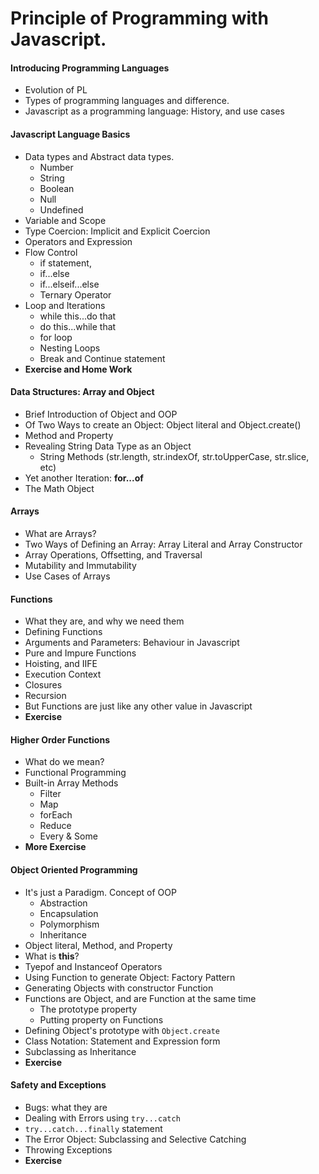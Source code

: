 # Principle of Programming with Javascript. 

#### Introducing Programming Languages
- Evolution of PL
- Types of programming languages and difference.
- Javascript as a programming language: History, and use cases
#### Javascript Language Basics
- Data types and Abstract data types.
    - Number
    - String
    - Boolean
    - Null
    - Undefined
- Variable and Scope
- Type Coercion: Implicit and Explicit Coercion
- Operators and Expression
- Flow Control
    - if statement,
    - if...else
    - if...elseif...else
    - Ternary Operator
- Loop and Iterations
    - while this...do that
    - do this...while that
    - for loop
    - Nesting Loops
    - Break and Continue statement
- **Exercise and Home Work**

#### Data Structures: Array and Object
- Brief Introduction of Object and OOP
- Of Two Ways to create an Object: Object literal and Object.create()
- Method and Property
- Revealing String Data Type as an Object
    - String Methods (str.length, str.indexOf, str.toUpperCase, str.slice, etc)
- Yet another Iteration: **for...of**
- The Math Object

#### Arrays
- What are Arrays?
- Two Ways of Defining an Array: Array Literal and Array Constructor
- Array Operations, Offsetting, and Traversal
- Mutability and Immutability
- Use Cases of Arrays

#### Functions
- What they are, and why we need them
- Defining Functions
- Arguments and Parameters: Behaviour in Javascript
- Pure and Impure Functions
- Hoisting, and IIFE
- Execution Context
- Closures
- Recursion
- But Functions are just like any other value in Javascript
- **Exercise**    

#### Higher Order Functions
- What do we mean?
- Functional Programming
- Built-in Array Methods
    - Filter
    - Map
    - forEach
    - Reduce
    - Every & Some
- **More Exercise**

#### Object Oriented Programming
- It's just a Paradigm. Concept of OOP
    - Abstraction
    - Encapsulation
    - Polymorphism
    - Inheritance
- Object literal, Method, and Property
- What is **this**?
- Tyepof and Instanceof Operators
- Using Function to generate Object: Factory Pattern
- Generating Objects with constructor Function
- Functions are Object, and are Function at the same time
    - The prototype property
    - Putting property on Functions
- Defining Object's prototype with ```Object.create```
- Class Notation: Statement and Expression form            
- Subclassing as Inheritance
- **Exercise**

#### Safety and Exceptions
- Bugs: what they are
- Dealing with Errors using ```try...catch```
- ```try...catch...finally``` statement
- The Error Object: Subclassing and Selective Catching
- Throwing Exceptions
- **Exercise**